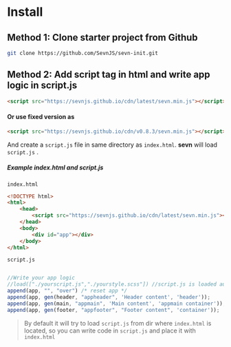 # Install

## Method 1: Clone starter project from Github

```bash
git clone https://github.com/SevnJS/sevn-init.git
```



## Method 2:  Add script tag in html and write app logic in script.js

```html
<script src="https://sevnjs.github.io/cdn/latest/sevn.min.js"></script>
```
#### Or use fixed version as
```html
<script src="https://sevnjs.github.io/cdn/v0.8.3/sevn.min.js"></script>
```

And create a `script.js` file in same directory as `index.html`. **sevn** will load `script.js` . 

##### Example index.html and script.js

`index.html`

```html
<!DOCTYPE html>
<html>
    <head>
        <script src="https://sevnjs.github.io/cdn/latest/sevn.min.js"></script>
    </head>
    <body>
        <div id="app"></div>
    </body>
</html>
```

`script.js`

```javascript

//Write your app logic
//load(["./yourscript.js","./yourstyle.scss"]) //script.js is loaded automatically.
append(app, "", "over") /* reset app */
append(app, gen(header, "appheader", 'Header content', 'header'));
append(app, gen(main, "appmain", 'Main content', 'appmain container'));
append(app, gen(footer, "appfooter", "Footer content", 'container'));
```


> By default it will try to load `script.js` from dir where `index.html` is located, so you can write code in `script.js` and place it with `index.html`

